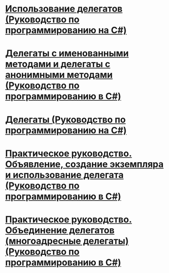 # [Использование делегатов (Руководство по программированию на C#)](using-delegates.md)
# [Делегаты с именованными методами и делегаты с анонимными методами (Руководство по программированию в C#)](delegates-with-named-vs-anonymous-methods.md)
# [Делегаты (Руководство по программированию на C#)](index.md)
# [Практическое руководство. Объявление, создание экземпляра и использование делегата (Руководство по программированию в C#)](how-to-declare-instantiate-and-use-a-delegate.md)
# [Практическое руководство. Объединение делегатов (многоадресные делегаты) (Руководство по программированию в C#)](how-to-combine-delegates-multicast-delegates.md)
